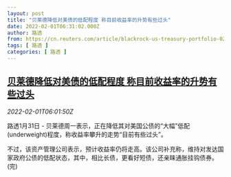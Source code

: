 ```yaml
---
layout: post
title: "贝莱德降低对美债的低配程度 称目前收益率的升势有些过头"
date: 2022-02-01T06:31:02.000Z
author: 路透
from: https://cn.reuters.com/article/blackrock-us-treasury-portfolio-0201-idCNKBS2K62FW
tags: [ 路透 ]
categories: [ 路透 ]
---
```

<!--1643697062000-->
[贝莱德降低对美债的低配程度 称目前收益率的升势有些过头](https://cn.reuters.com/article/blackrock-us-treasury-portfolio-0201-idCNKBS2K62FW)
------

<div>
<div><i>2022-02-01T06:01:50Z</i></div><p>路透1月31日 - 贝莱德周一表示，正在降低其对美国公债的“大幅”低配(underweight)程度，称收益率攀升的走势“目前有些过头”。</p><p>不过，该资产管理公司表示，预计收益率仍将走高。该公司补充称，维持对发达国家政府公债的低配状态，其中，相比长债，更看好短债，还亲睐通胀挂钩债券。(完)</p>
</div>
